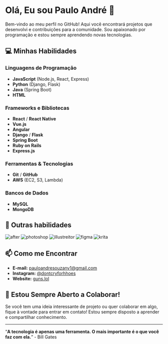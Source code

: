 # Olá, Eu sou Paulo André 👋

Bem-vindo ao meu perfil no GitHub! Aqui você encontrará projetos que desenvolvi e contribuições para a comunidade. Sou apaixonado por programação e estou sempre aprendendo novas tecnologias.

## 💻 Minhas Habilidades

### Linguagens de Programação
- **JavaScript** (Node.js, React, Express)
- **Python** (Django, Flask)
- **Java** (Spring Boot)
- **HTML** 

### Frameworks e Bibliotecas
- **React** / **React Native**
- **Vue.js**
- **Angular**
- **Django** / **Flask**
- **Spring Boot**
- **Ruby on Rails**
- **Express.js**

### Ferramentas & Tecnologias
- **Git** / **GitHub**
- **AWS** (EC2, S3, Lambda)

### Bancos de Dados
- **MySQL**
- **MongoDB**

## 🌱 Outras habilidades
![after](https://img.shields.io/badge/Adobe%20after%20affects-CF96FD?style=for-the-badge&logo=Adobe%20after%20effects&logoColor=393665)
![photoshop](https://img.shields.io/badge/Adobe%20Photoshop-31A8FF?style=for-the-badge&logo=Adobe%20Photoshop&logoColor=black)
![illustreitor](https://img.shields.io/badge/Adobe%20Illustrator-FF9A00?style=for-the-badge&logo=adobe%20illustrator&logoColor=white)
![figma](https://img.shields.io/badge/Figma-F24E1E?style=for-the-badge&logo=figma&logoColor=white)
![krita](https://img.shields.io/badge/Krita-203759?style=for-the-badge&logo=krita&logoColor=EEF37B)

## 📫 Como me Encontrar

- **E-mail:** pauloandresouzanv1@gmail.com
- **Instagram:** [@dontcryforhhoes](https://www.instagram.com/dontcryforhhoes/)
- **Website:** [guns.lol](https://guns.lol/dontcryforhoes)

## 💬 Estou Sempre Aberto a Colaborar!

Se você tem uma ideia interessante de projeto ou quer colaborar em algo, fique à vontade para entrar em contato! Estou sempre disposto a aprender e compartilhar conhecimento.

---

“**A tecnologia é apenas uma ferramenta. O mais importante é o que você faz com ela.**” - Bill Gates
